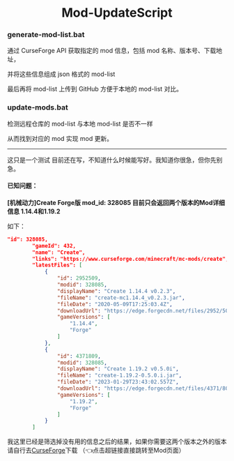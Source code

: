 <h1 align="center">Mod-UpdateScript</h1>

### generate-mod-list.bat

通过 CurseForge API 获取指定的 mod 信息，包括 mod 名称、版本号、下载地址，

并将这些信息组成 json 格式的 mod-list

最后再将 mod-list 上传到 GitHub 方便于本地的 mod-list 对比。

### update-mods.bat

检测远程仓库的 mod-list 与本地 mod-list 是否不一样

从而找到对应的 mod 实现 mod 更新。

---

这只是一个测试
目前还在写，不知道什么时候能写好。我知道你很急，但你先别急。

#### 已知问题：

**[机械动力]**Create
**Forge**版 **mod_id:** 328085
目前只会返回两个版本的Mod详细信息
**1.14.4**和**1.19.2**

如下：

~~~json
"id": 328085,
        "gameId": 432,
        "name": "Create",
        "links": "https://www.curseforge.com/minecraft/mc-mods/create",
        "latestFiles": [
            {
                "id": 2952509,
                "modid": 328085,
                "displayName": "Create 1.14.4 v0.2.3",
                "fileName": "create-mc1.14.4_v0.2.3.jar",
                "fileDate": "2020-05-09T17:25:03.4Z",
                "downloadUrl": "https://edge.forgecdn.net/files/2952/509/create-mc1.14.4_v0.2.3.jar",
                "gameVersions": [
                    "1.14.4",
                    "Forge"
                ]
            },
            {
                "id": 4371809,
                "modid": 328085,
                "displayName": "Create 1.19.2 v0.5.0i",
                "fileName": "create-1.19.2-0.5.0.i.jar",
                "fileDate": "2023-01-29T23:43:02.557Z",
                "downloadUrl": "https://edge.forgecdn.net/files/4371/809/create-1.19.2-0.5.0.i.jar",
                "gameVersions": [
                    "1.19.2",
                    "Forge"
                ]
            }
        ]
~~~

我这里已经是筛选掉没有用的信息之后的结果，如果你需要这两个版本之外的版本
请自行去[CurseForge](https://www.curseforge.com/minecraft/mc-mods/create)下载  （👈点击超链接直接跳转至Mod页面）
